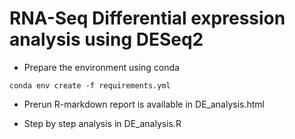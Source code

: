 # RNA-Seq Differential expression analysis using DESeq2 

* Prepare the environment using conda

`conda env create -f requirements.yml`

* Prerun R-markdown report is available in DE_analysis.html

* Step by step analysis in DE_analysis.R
